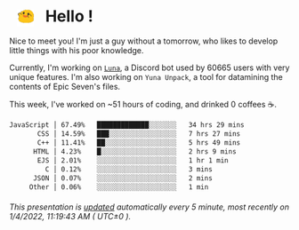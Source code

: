 <h1>   <img src="./spoink.gif" style="vertical-align:middle;" width="30px">   Hello ! </h1>

Nice to meet you! I'm just a guy without a tomorrow, who likes to develop little things with his poor knowledge.

Currently, I'm working on <a href='https://github.com/Asgarrrr/Luna'>`Luna`</a>, a Discord bot used by 60665 users with very unique features. I'm also working on `Yuna Unpack`, a tool for datamining the contents of Epic Seven's files.

This week, I've worked on ~51 hours of coding, and drinked 0 coffees ☕.

```
JavaScript │ 67.49%   █████████████░░░░░░░   34 hrs 29 mins
       CSS │ 14.59%   ███░░░░░░░░░░░░░░░░░   7 hrs 27 mins
       C++ │ 11.41%   ██░░░░░░░░░░░░░░░░░░   5 hrs 49 mins
      HTML │ 4.23%    █░░░░░░░░░░░░░░░░░░░   2 hrs 9 mins
       EJS │ 2.01%    ░░░░░░░░░░░░░░░░░░░░   1 hr 1 min
         C │ 0.12%    ░░░░░░░░░░░░░░░░░░░░   3 mins
      JSON │ 0.07%    ░░░░░░░░░░░░░░░░░░░░   2 mins
     Other │ 0.06%    ░░░░░░░░░░░░░░░░░░░░   1 min
```

###### This presentation is [updated](https://github.com/Asgarrrr) automatically every 5 minute, most recently on 1/4/2022, 11:19:43 AM ( UTC±0 ).